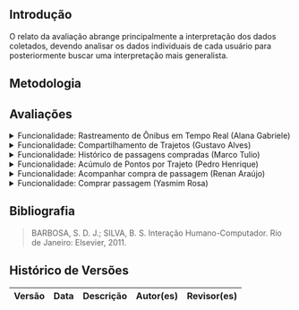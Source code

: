 ## Introdução
O relato da avaliação abrange principalmente a interpretação dos dados coletados, devendo analisar os dados individuais de cada usuário para posteriormente buscar uma interpretação mais generalista.

## Metodologia


## Avaliações
<details>
<summary>Funcionalidade: Rastreamento de Ônibus em Tempo Real (Alana Gabriele)</summary>
   <h2> Questões Identificadas </h2> 
   <ul>
        <li>
        <b>Feedback Positivo: </b> Durante a avaliação do protótipo de papel, o usuário demonstrou facilidade ao realizar o procedimento desejado para o acúmulo de pontos. A interface pareceu intuitiva e fácil de usar, permitindo que o usuário completasse a tarefa sem dificuldades.
        </li>
        <li>
        <b>Problema Identificado: </b> Nenhum problema foi identificado durante a avaliação. O usuário conseguiu navegar pela interface e executar o rastreamento de ônibus em tempo real sem encontrar obstáculos ou pontos de confusão.
        </li>
   </ul>
   <h2> Sugestões para Melhorias </h2> 
   <ul>
        <li>
        O usuário sugeriu que o botão "Localizar" ficasse mais claro/explícito.
        </li>
   </ul>
   <h2> Feedback do Usuário </h2> 
   <ul>
        <li>
        O feedback geral do participante foi positivo. Ele demonstrou facilidade ao realizar a tarefa indicada, não encontrando problemas no processo. Este retorno indica que a interface do protótipo de papel é intuitiva e funcional para o rastreamento de ônibus em tempo real. As sugestões fornecidas são valiosas para aprimorar ainda mais a experiência do usuário e a segurança dos dados, garantindo uma interface ainda mais eficiente e agradável.
        </li>
   </ul>

   <h2> Gravação da Avaliação </h2>
   <iframe width="560" height="315" src="https://www.youtube.com/embed/k7QakXhRdEo?si=U3-Nmf2Ai4dX-1P8" title="YouTube video player" frameborder="0" allow="accelerometer; autoplay; clipboard-write; encrypted-media; gyroscope; picture-in-picture; web-share" referrerpolicy="strict-origin-when-cross-origin" allowfullscreen></iframe>
</details>

<details>
    <summary>Funcionalidade: Compartilhamento de Trajetos (Gustavo Alves) </summary>

   <h2> Questões Identificadas </h2> 
   <ul>
        <li>
        <b>Feedback Positivo: </b> Durante a avaliação do protótipo de papel, o usuário demonstrou facilidade ao realizar o procedimento desejado para o compartilhamento do trajeto. A interface pareceu intuitiva e fácil de usar, permitindo que o usuário completasse a tarefa sem dificuldades.
        </li>
        <li>
        <b>Problema Identificado: </b> Nenhum problema foi identificado durante a avaliação. O usuário conseguiu navegar pela interface e executar o compartilhamento de trajeto sem encontrar obstáculos ou pontos de confusão.
        </li>
   </ul>
   <h2> Sugestões para Melhorias </h2> 
   <ul>
        <li>
        O usuário sugeriu a inclusão de uma funcionalidade que permitisse fechar a tela de seleção dos usuários cadastrados para o compartilhamento de trajeto. Esta sugestão indica a necessidade de uma opção mais clara e acessível para retornar à tela anterior ou cancelar a ação sem dificuldades.
        </li>
        <li>
        O usuário recomendou a inclusão de mais botões na parte superior da aba. Esta sugestão visa melhorar a visualização e navegação, tornando as opções mais acessíveis e visíveis, o que pode facilitar ainda mais o uso da interface.
        </li>
   </ul>
   <h2> Feedback do Usuário </h2> 
   <ul>
        <li>
        O feedback geral do participante foi positivo. Ele demonstrou facilidade ao realizar a tarefa indicada, não encontrando problemas no processo. Este retorno indica que a interface do protótipo de papel é intuitiva e funcional para o compartilhamento de trajetos. As sugestões fornecidas são valiosas para aprimorar ainda mais a experiência do usuário, garantindo uma interface ainda mais eficiente e agradável.
        </li>
   </ul>

   <h2> Gravação da Avaliação </h2>
   <iframe width="560" height="315" src="https://www.youtube.com/embed/kYDBN66qF7E?si=c-Vh6z7bH33XFY8A" title="YouTube video player" frameborder="0" allow="accelerometer; autoplay; clipboard-write; encrypted-media; gyroscope; picture-in-picture; web-share" referrerpolicy="strict-origin-when-cross-origin" allowfullscreen></iframe>

</details>

<details>
    <summary> Funcionalidade: Histórico de passagens compradas (Marco Tulio) </summary>
</details>

<details>
    <summary>Funcionalidade: Acúmulo de Pontos por Trajeto (Pedro Henrique)</summary>
</details>

<details>
    <summary> Funcionalidade: Acompanhar compra de passagem (Renan Araújo)</summary>
</details>

<details>
    <summary> Funcionalidade: Comprar passagem (Yasmim Rosa)  </summary>
       <h2> Questões Identificadas </h2> 
   <ul>
        <li>
        <b>Feedback Positivo: </b> No decorrer da avaliação, a participante não demonstrou dificuldade em utilizar o protótipo para atingir o objetivo de comprar passagem. 
        </li>
        <li>
        <b>Problema Identificado: </b> A participante indicou que no carrinho de compras antes de se iniciar o processo de compra, seria melhor que houvesse um botão que fechasse o pop-up aberto além da lista mostrada ter a opção de retirar itens.
        </li>
   </ul>
   <h2> Sugestões para Melhorias </h2> 
   <ul>
        <li>
        Assim como citado, a participante indicou que no carrinho de compras antes de se iniciar o processo de compra, seria melhor que houvesse um botão que fechasse o pop-up aberto além da lista mostrada ter a opção de retirar itens.
        </li>
   </ul>
   <h2> Feedback do Usuário </h2> 
   <ul>
        <li>
        O feedback da participante foi positivo, a experiência foi tranquila e ocorreu conforme o planejado, além de não demonstrar dificuldade no uso do protótipo de baixa fidelidade.
        </li>
   </ul>

   <h2> Gravação da Avaliação </h2>
   <iframe width="560" height="315" src="https://www.youtube.com/embed/CFtM2fATQ6w?si=lZvXjdllCDke2zaY" title="YouTube video player" frameborder="0" allow="accelerometer; autoplay; clipboard-write; encrypted-media; gyroscope; picture-in-picture; web-share" referrerpolicy="strict-origin-when-cross-origin" allowfullscreen></iframe>
</details>

## Bibliografia
>BARBOSA, S. D. J.; SILVA, B. S. Interação Humano-Computador. Rio de Janeiro: Elsevier, 2011.


## Histórico de Versões

| Versão |    Data    | Descrição                               | Autor(es)                                                                                     | Revisor(es)                                        |
| ------ | :--------: | --------------------------------------- | --------------------------------------------------------------------------------------------- | -------------------------------------------------- |
